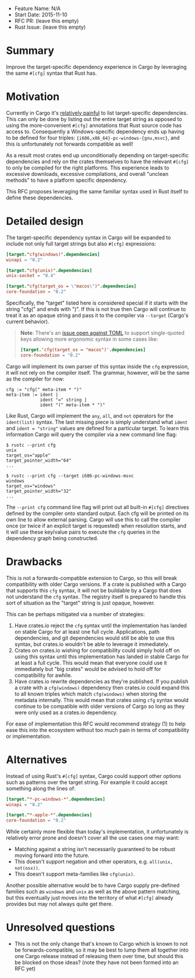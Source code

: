 - Feature Name: N/A
- Start Date: 2015-11-10
- RFC PR: (leave this empty)
- Rust Issue: (leave this empty)

# Summary
[summary]: #summary

Improve the target-specific dependency experience in Cargo by leveraging the
same `#[cfg]` syntax that Rust has.

# Motivation
[motivation]: #motivation

Currently in Cargo it's [relatively painful][issue] to list target-specific
dependencies. This can only be done by listing out the entire target string as
opposed to using the more-convenient `#[cfg]` annotations that Rust source code
has access to. Consequently a Windows-specific dependency ends up having to be
defined for four triples: `{i686,x86_64}-pc-windows-{gnu,msvc}`, and this is
unfortunately not forwards compatible as well!

[issue]: https://github.com/rust-lang/cargo/issues/1007

As a result most crates end up unconditionally depending on target-specific
dependencies and rely on the crates themselves to have the relevant `#[cfg]` to
only be compiled for the right platforms. This experience leads to excessive
downloads, excessive compilations, and overall "unclean methods" to have a
platform specific dependency.

This RFC proposes leveraging the same familiar syntax used in Rust itself to
define these dependencies.

# Detailed design
[design]: #detailed-design

The target-specific dependency syntax in Cargo will be expanded to include
not only full target strings but also `#[cfg]` expressions:

```toml
[target."cfg(windows)".dependencies]
winapi = "0.2"

[target."cfg(unix)".dependencies]
unix-socket = "0.4"

[target."cfg(target_os = \"macos\")".dependencies]
core-foundation = "0.2"
```

Specifically, the "target" listed here is considered special if it starts with
the string "cfg(" and ends with ")". If this is not true then Cargo will
continue to treat it as an opaque string and pass it to the compiler via
`--target` (Cargo's current behavior).

> **Note**: There's an [issue open against TOML][toml-issue] to support
> single-quoted keys allowing more ergonomic syntax in some cases like:
>
> ```toml
> [target.'cfg(target_os = "macos")'.dependencies]
> core-foundation = "0.2"
> ```

[toml-issue]: https://github.com/toml-lang/toml/issues/354

Cargo will implement its own parser of this syntax inside the `cfg` expression,
it will not rely on the compiler itself. The grammar, however, will be the same
as the compiler for now:

```
cfg := "cfg(" meta-item * ")"
meta-item := ident |
             ident "=" string |
             ident "(" meta-item * ")"
```

Like Rust, Cargo will implement the `any`, `all`, and `not` operators for the
`ident(list)` syntax. The last missing piece is simply understand what `ident`
and `ident = "string"` values are defined for a particular target. To learn this
information Cargo will query the compiler via a new command line flag:

```
$ rustc --print cfg
unix
target_os="apple"
target_pointer_width="64"
...

$ rustc --print cfg --target i686-pc-windows-msvc
windows
target_os="windows"
target_pointer_width="32"
...
```

The `--print cfg` command line flag will print out all built-in `#[cfg]`
directives defined by the compiler onto standard output. Each cfg will be
printed on its own line to allow external parsing. Cargo will use this to call
the compiler once (or twice if an explicit target is requested) when resolution
starts, and it will use these key/value pairs to execute the `cfg` queries in
the dependency graph being constructed.

# Drawbacks
[drawbacks]: #drawbacks

This is not a forwards-compatible extension to Cargo, so this will break
compatibility with older Cargo versions. If a crate is published with a Cargo
that supports this `cfg` syntax, it will not be buildable by a Cargo that does
not understand the `cfg` syntax. The registry itself is prepared to handle this
sort of situation as the "target" string is just opaque, however.

This can be perhaps mitigated via a number of strategies:

1. Have crates.io reject the `cfg` syntax until the implementation has landed on
   stable Cargo for at least one full cycle. Applications, path dependencies,
   and git dependencies would still be able to use this syntax, but crates.io
   wouldn't be able to leverage it immediately.
2. Crates on crates.io wishing for compatibility could simply hold off on using
   this syntax until this implementation has landed in stable Cargo for at least
   a full cycle. This would mean that everyone could use it immediately but "big
   crates" would be advised to hold off for compatibility for awhile.
3. Have crates.io rewrite dependencies as they're published. If you publish a
   crate with a `cfg(windows)` dependency then crates.io could expand this to
   all known triples which match `cfg(windows)` when storing the metadata
   internally. This would mean that crates using `cfg` syntax would continue to
   be compatible with older versions of Cargo so long as they were only used as
   a crates.io dependency.

For ease of implementation this RFC would recommend strategy (1) to help ease
this into the ecosystem without too much pain in terms of compatibility or
implementation.

# Alternatives
[alternatives]: #alternatives

Instead of using Rust's `#[cfg]` syntax, Cargo could support other options such
as patterns over the target string. For example it could accept something along
the lines of:

```toml
[target."*-pc-windows-*".dependencies]
winapi = "0.2"

[target."*-apple-*".dependencies]
core-foundation = "0.2"
```

While certainly more flexible than today's implementation, it unfortunately is
relatively error prone and doesn't cover all the use cases one may want:

* Matching against a string isn't necessarily guaranteed to be robust moving
  forward into the future.
* This doesn't support negation and other operators, e.g. `all(unix, not(osx))`.
* This doesn't support meta-families like `cfg(unix)`.

Another possible alternative would be to have Cargo supply pre-defined families
such as `windows` and `unix` as well as the above pattern matching, but this
eventually just moves into the territory of what `#[cfg]` already provides but
may not always quite get there.

# Unresolved questions
[unresolved]: #unresolved-questions

* This is not the only change that's known to Cargo which is known to not be
  forwards-compatible, so it may be best to lump them all together into one
  Cargo release instead of releasing them over time, but should this be blocked
  on those ideas? (note they have not been formed into an RFC yet)


